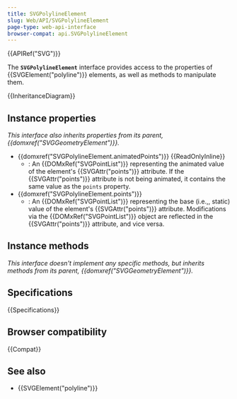 ```yaml
---
title: SVGPolylineElement
slug: Web/API/SVGPolylineElement
page-type: web-api-interface
browser-compat: api.SVGPolylineElement
---
```


{{APIRef("SVG")}}

The **`SVGPolylineElement`** interface provides access to the properties of {{SVGElement("polyline")}} elements, as well as methods to manipulate them.

{{InheritanceDiagram}}

## Instance properties

_This interface also inherits properties from its parent, {{domxref("SVGGeometryElement")}}._

- {{domxref("SVGPolylineElement.animatedPoints")}} {{ReadOnlyInline}}
  - : An {{DOMxRef("SVGPointList")}} representing the animated value of the element's {{SVGAttr("points")}} attribute. If the {{SVGAttr("points")}} attribute is not being animated, it contains the same value as the `points` property.
- {{domxref("SVGPolylineElement.points")}}
  - : An {{DOMxRef("SVGPointList")}} representing the base (i.e.,, static) value of the element's {{SVGAttr("points")}} attribute. Modifications via the {{DOMxRef("SVGPointList")}} object are reflected in the {{SVGAttr("points")}} attribute, and vice versa.

## Instance methods

_This interface doesn't implement any specific methods, but inherits methods from its parent, {{domxref("SVGGeometryElement")}}._

## Specifications

{{Specifications}}

## Browser compatibility

{{Compat}}

## See also

- {{SVGElement("polyline")}}
